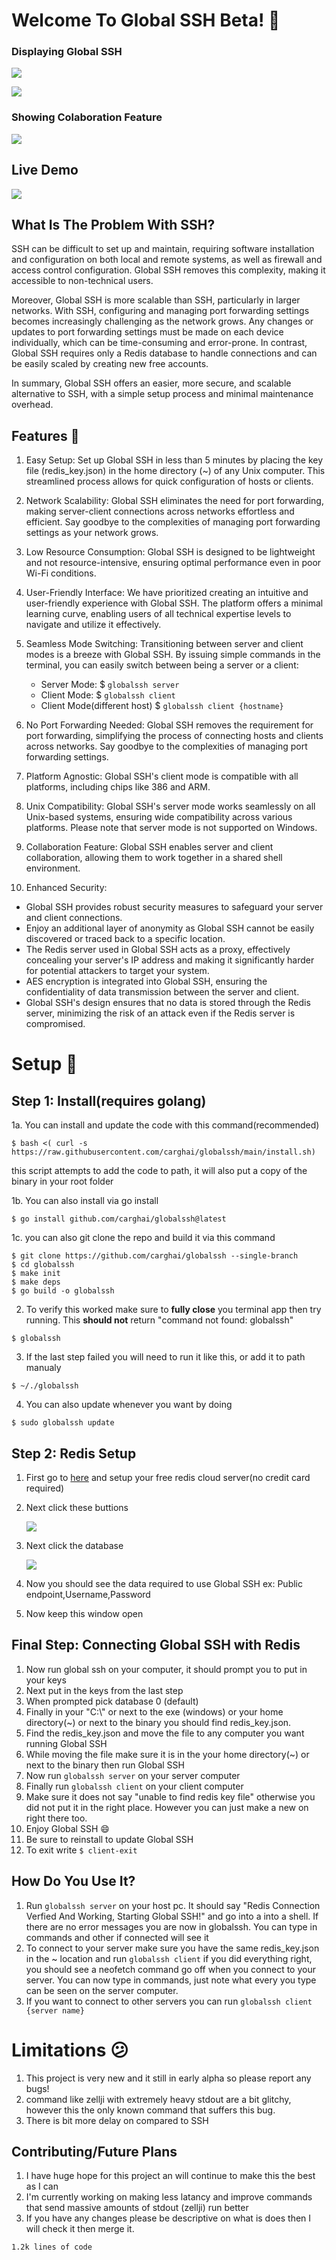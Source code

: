 # Welcome To Global SSH Beta! 🎉️

### Displaying Global SSH

![](assets/20230512_201923_image.png)

![](assets/cool.png)
### Showing Colaboration Feature

![](assets/IMG_3040.jpg)

## Live Demo

![](assets/display.gif)

## What Is The Problem With SSH?

SSH can be difficult to set up and maintain, requiring software installation and configuration on both local and remote systems, as well as firewall and access control configuration. Global SSH removes this complexity, making it accessible to non-technical users.

Moreover, Global SSH is more scalable than SSH, particularly in larger networks. With SSH, configuring and managing port forwarding settings becomes increasingly challenging as the network grows. Any changes or updates to port forwarding settings must be made on each device individually, which can be time-consuming and error-prone. In contrast, Global SSH requires only a Redis database to handle connections and can be easily scaled by creating new free accounts.

In summary, Global SSH offers an easier, more secure, and scalable alternative to SSH, with a simple setup process and minimal maintenance overhead.

## Features 🚀️

1. Easy Setup: Set up Global SSH in less than 5 minutes by placing the key file (redis_key.json) in
   the home directory (~) of any Unix computer. This streamlined process allows for quick configuration of hosts or clients.
2. Network Scalability: Global SSH eliminates the need for port forwarding, making server-client connections across networks effortless and efficient. Say goodbye to the complexities of managing port forwarding settings as your network grows.
3. Low Resource Consumption: Global SSH is designed to be lightweight and not resource-intensive, ensuring optimal performance even in poor Wi-Fi conditions.
4. User-Friendly Interface: We have prioritized creating an intuitive and user-friendly experience with Global SSH. The platform offers a minimal learning curve, enabling users of all technical expertise levels to navigate and utilize it effectively.
5. Seamless Mode Switching: Transitioning between server and client modes is a breeze with Global SSH. By issuing simple commands in the terminal, you can easily switch between being a server or a client:

   * Server Mode: $ `globalssh server`
   * Client Mode: $ `globalssh client`
   * Client Mode(different host) $ `globalssh client {hostname}`
6. No Port Forwarding Needed: Global SSH removes the requirement for port forwarding, simplifying the process of connecting hosts and clients across networks. Say goodbye to the complexities of managing port forwarding settings.
7. Platform Agnostic: Global SSH's client mode is compatible with all platforms, including chips like 386 and ARM.
8. Unix Compatibility: Global SSH's server mode works seamlessly on all Unix-based systems, ensuring wide compatibility across various platforms. Please note that server mode is not supported on Windows.
9. Collaboration Feature: Global SSH enables server and client collaboration, allowing them to work together in a shared shell environment.
10. Enhanced Security:

* Global SSH provides robust security measures to safeguard your server and client connections.
* Enjoy an additional layer of anonymity as Global SSH cannot be easily discovered or traced back to a specific location.
* The Redis server used in Global SSH acts as a proxy, effectively concealing your server's IP address and making it significantly harder for potential attackers to target your system.
* AES encryption is integrated into Global SSH, ensuring the confidentiality of data transmission between the server and client.
* Global SSH's design ensures that no data is stored through the Redis server, minimizing the risk of an attack even if the Redis server is compromised.

# Setup 👀️

## Step 1: Install(requires golang)

1a. You can install and update the code with this command(recommended) 
```
$ bash <( curl -s https://raw.githubusercontent.com/carghai/globalssh/main/install.sh)
```
this script attempts to add the code to path, it will also put a copy of the binary in your root folder

1b. You can also install via go install 

````
$ go install github.com/carghai/globalssh@latest
````

1c. you can also git clone the repo and build it via this command 

````
$ git clone https://github.com/carghai/globalssh --single-branch
$ cd globalssh
$ make init 
$ make deps
$ go build -o globalssh
````

2. To verify this worked make sure to **fully close** you terminal app then try running. This **should not** return "command not found: globalssh"

```
$ globalssh
```

3. If the last step failed you will need to run it like this, or add it to path manualy

````
$ ~/./globalssh
````

4. You can also update whenever you want by doing 

````
$ sudo globalssh update
````

## Step 2: Redis Setup

1. First go to [here](https://redis.com/try-free/) and setup your free redis cloud server(no credit card required)
2. Next click these buttions

   ![](assets/20230512_194235_image.png)
3. Next click the database

   ![](assets/20230512_194406_image.png)
4. Now you should see the data required to use Global SSH ex: Public endpoint,Username,Password
5. Now keep this window open

## Final Step: Connecting Global SSH with Redis

1. Now run global ssh on your computer, it should prompt you to put in your keys
2. Next put in the keys from the last step
3. When prompted pick database 0 (default)
4. Finally in your "C:\\" or next to the exe (windows) or your home directory(~) or next to the binary you should find redis_key.json.
5. Find the redis_key.json and move the file to any computer you want running Global SSH
6. While moving the file make sure it is in the your home directory(~) or next to the binary then run Global SSH
7. Now run ``globalssh server`` on your server computer
8. Finally run ``globalssh client`` on your client computer
9. Make sure it does not say "unable to find redis key file" otherwise you did not put it in the right place. However you can just make a new on right there too.
10. Enjoy Global SSH 😄
11. Be sure to reinstall to update Global SSH
12. To exit write ``$ client-exit``

## How Do You Use It?

1. Run ``globalssh server`` on your host pc. It should say "Redis Connection Verfied And Working, Starting Global SSH!" and go into a into a shell. If there are no error messages you are now in globalssh. You can type in commands and other if connected will see it
2. To connect to your server make sure you have the same redis_key.json in the ~ location and run ``globalssh client`` if you did everything right, you should see a neofetch command go off when you connect to your server. You can now type in commands, just note what every you type can be seen on the server computer. 
3. If you want to connect to other servers you can run ``globalssh client {server name}``

# Limitations 😕

1. This project is very new and it still in early alpha so please report any bugs!
2. command like zellji with extremely heavy stdout are a bit glitchy, however this the only known command that suffers this bug.
3. There is bit more delay on compared to SSH

## Contributing/Future Plans

1. I have huge hope for this project an will continue to make this the best as I can
2. I'm currently working on making less latancy and improve commands that send massive amounts of stdout (zellji) run better
3. If you have any changes please be descriptive on what is does then I will check it then merge it.

``1.2k lines of code``

